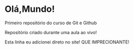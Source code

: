 # Olá,Mundo!
 Primeiro repositório do curso de Git e Github

 Repositório criado durante uma aula ao vivo!

Esta linha eu adicionei direto no  site! QUE IMPRECIONANTE!
